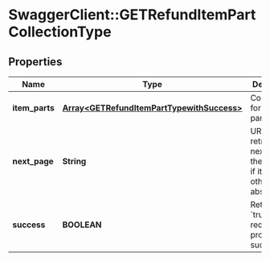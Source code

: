# SwaggerClient::GETRefundItemPartCollectionType

## Properties
Name | Type | Description | Notes
------------ | ------------- | ------------- | -------------
**item_parts** | [**Array&lt;GETRefundItemPartTypewithSuccess&gt;**](GETRefundItemPartTypewithSuccess.md) | Container for refund part items.  | [optional] 
**next_page** | **String** | URL to retrieve the next page of the response if it exists; otherwise absent.  | [optional] 
**success** | **BOOLEAN** | Returns &#x60;true&#x60; if the request was processed successfully. | [optional] 


